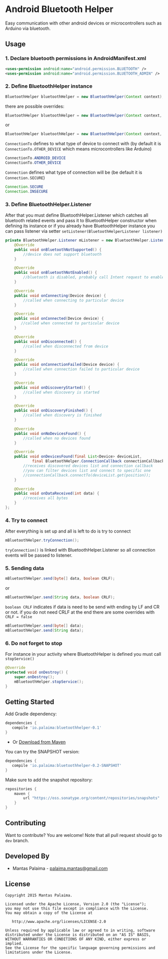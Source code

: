 # Android Bluetooth Helper

Easy communication with other android devices or microcontrollers such as Arduino via bluetooth.

## Usage

### 1. Declare bluetooth permissions in AndroidManifest.xml
```xml
<uses-permission android:name="android.permission.BLUETOOTH" />
<uses-permission android:name="android.permission.BLUETOOTH_ADMIN" />
```
### 2. Define BluetoothHelper instance
```java
BluetoothHelper bluetoothHelper = new BluetoothHelper(Context context);
```
there are possible overrides:
```java
BluetoothHelper bluetoothHelper = new BluetoothHelper(Context context, BluetoothHelper.Listener listener);
```
or
```java
BluetoothHelper bluetoothHelper = new BluetoothHelper(Context context, ConnectionTo connectionTo, Connection connection, BluetoothHelper.Listener listener);
```

`ConnectionTo` defines to what type of device to connect with (by default it is `ConnectionTo.OTHER_DEVICE` which means microcontrollers like Arduino)

```java
ConnectionTo.ANDROID_DEVICE
ConnectionTo.OTHER_DEVICE
```

`Connection` defines what type of connection will be (be default it is `Connection.SECURE`)

```java
Connection.SECURE
Connection.INSECURE
```
### 3. Define BluetoothHelper.Listener
After that you must define BluetoothHelper.Listener which catches all bluetooth related events and pass it to BluetoothHelper constructor when defining its instance or if you already have BluetoothHelper instance you can pass listener via setter `setListener(BluetoothHelperListener listener)`

```java
private BluetoothHelper.Listener mListener = new BluetoothHelper.Listener() {
    @Override
    public void onBluetoothNotSupported() {
        //device does not support bluetooth
    }

    @Override
    public void onBluetoothNotEnabled() {
        //bluetooth is disabled, probably call Intent request to enable bluetooth
    }

    @Override
    public void onConnecting(Device device) {
        //called when connecting to particular device
    }

    @Override
    public void onConnected(Device device) {
       //called when connected to particular device
    }

    @Override
    public void onDisconnected() {
        //called when disconnected from device
    }

    @Override
    public void onConnectionFailed(Device device) {
        //called when connection failed to particular device
    }

    @Override
    public void onDiscoveryStarted() {
        //called when discovery is started
    }

    @Override
    public void onDiscoveryFinished() {
        //called when discovery is finished
    }

    @Override
    public void onNoDevicesFound() {
        //called when no devices found
    }

    @Override
    public void onDevicesFound(final List<Device> deviceList,
            final BluetoothHelper.ConnectionCallback connectionCallback) {
        //receives discovered devices list and connection callback
        //you can filter devices list and connect to specific one
        //connectionCallback.connectTo(deviceList.get(position));
    }

    @Override
    public void onDataReceived(int data) {
        //receives all bytes
    }
};
```

### 4. Try to connect
After everything is set up and all is left to do is try to connect

```java
mBluetoothHelper.tryConnection();
```
`tryConnection()` is linked with BluetoothHelper.Listener so all connection events will be passed to listener.

### 5. Sending data
```java
mBluetoothHelper.send(byte[] data, boolean CRLF);
```
or
```java
mBluetoothHelper.send(String data, boolean CRLF);
```
`boolean CRLF` indicates if data is need to be send with ending by LF and CR or not.
if you do not need CRLF at the end there are some overrides with `CRLF = false`
```java
mBluetoothHelper.send(byte[] data);
mBluetoothHelper.send(String data);
```

### 6. Do not forget to stop
For instance in your activity where BluetoothHelper is defined you must call `stopService()`
```java
@Override
protected void onDestroy() {
    super.onDestroy();
    mBluetoothHelper.stopService();
}
```


## Getting Started

Add Gradle dependency:

```gradle
dependencies {
   compile 'io.palaima:bluetoothhelper-0.1'
}
```

* Or
[Download from Maven](https://oss.sonatype.org/content/repositories/releases/io/palaima/bluetoothhelper/0.1/bluetoothhelper-0.1.aar)

You can try the SNAPSHOT version:

```gradle
dependencies {
   compile 'io.palaima:bluetoothhelper-0.2-SNAPSHOT'
}
```
Make sure to add the snapshot repository:

```gradle
repositories {
    maven {
        url "https://oss.sonatype.org/content/repositories/snapshots"
    }
}
```

## Contributing
Want to contribute? You are welcome!
Note that all pull request should go to `dev` branch.

Developed By
------------

* Mantas Palaima - <palaima.mantas@gmail.com>

License
--------

    Copyright 2015 Mantas Palaima.

    Licensed under the Apache License, Version 2.0 (the "License");
    you may not use this file except in compliance with the License.
    You may obtain a copy of the License at

       http://www.apache.org/licenses/LICENSE-2.0

    Unless required by applicable law or agreed to in writing, software
    distributed under the License is distributed on an "AS IS" BASIS,
    WITHOUT WARRANTIES OR CONDITIONS OF ANY KIND, either express or implied.
    See the License for the specific language governing permissions and
    limitations under the License.
